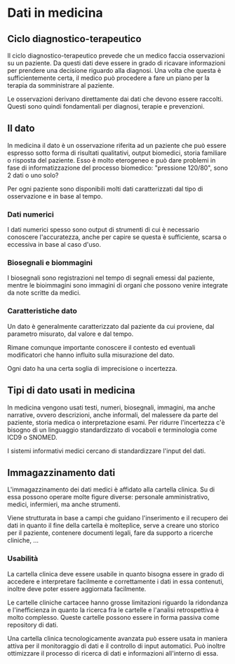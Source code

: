 # Dati in medicina

## Ciclo diagnostico-terapeutico

Il ciclo diagnostico-terapeutico prevede che un medico faccia osservazioni su un paziente. Da questi dati deve essere in grado di ricavare informazioni per prendere una decisione riguardo alla diagnosi. Una volta che questa è sufficientemente certa, il medico può procedere a fare un piano per la terapia da somministrare al paziente.

Le osservazioni derivano direttamente dai dati che devono essere raccolti. Questi sono quindi fondamentali per diagnosi, terapie e prevenzioni.

## Il dato

In medicina il dato è un osservazione riferita ad un paziente che può essere espresso sotto forma di risultati qualitativi, output biomedici, storia familiare o risposta del paziente. Esso è molto eterogeneo e può dare problemi in fase di informatizzazione del processo biomedico: "pressione 120/80", sono 2 dati o uno solo?

Per ogni paziente sono disponibili molti dati caratterizzati dal tipo di osservazione e in base al tempo.

### Dati numerici

I dati numerici spesso sono output di strumenti di cui è necessario conoscere l'accuratezza, anche per capire se questa è sufficiente, scarsa o eccessiva in base al caso d'uso.

### Biosegnali e biommagini

I biosegnali sono registrazioni nel tempo di segnali emessi dal paziente, mentre le bioimmagini sono immagini di organi che possono venire integrate da note scritte da medici.

### Caratteristiche dato

Un dato è generalmente caratterizzato dal paziente da cui proviene, dal parametro misurato, dal valore e dal tempo.

Rimane comunque importante conoscere il contesto ed eventuali modificatori che hanno influito sulla misurazione del dato.

Ogni dato ha una certa soglia di imprecisione o incertezza.

## Tipi di dato usati in medicina

In medicina vengono usati testi, numeri, biosegnali, immagini, ma anche narrative, ovvero descrizioni, anche informali, del malessere da parte del paziente, storia medica o interpretazione esami. Per ridurre l'incertezza c'è bisogno di un linguaggio standardizzato di vocaboli e terminologia come ICD9 o SNOMED.

I sistemi informativi medici cercano di standardizzare l'input del dati.

## Immagazzinamento dati

L'immagazzinamento dei dati medici è affidato alla cartella clinica. Su di essa possono operare molte figure diverse: personale amministrativo, medici, infermieri, ma anche strumenti.

Viene strutturata in base a campi che guidano l'inserimento e il recupero dei dati in quanto il fine della cartella è molteplice, serve a creare uno storico per il paziente, contenere documenti legali, fare da supporto a ricerche cliniche, ...

### Usabilità

La cartella clinica deve essere usabile in quanto bisogna essere in grado di accedere e interpretare facilmente e correttamente i dati in essa contenuti, inoltre deve poter essere aggiornata facilmente.

Le cartelle cliniche cartacee hanno grosse limitazioni riguardo la ridondanza e l'inefficienza in quanto la ricerca fra le cartelle e l'analisi retrospettiva è molto complesso. Queste cartelle possono essere in forma passiva come repository di dati.

Una cartella clinica tecnologicamente avanzata può essere usata in maniera attiva per il monitoraggio di dati e il controllo di input automatici. Può inoltre ottimizzare il processo di ricerca di dati e informazioni all'interno di essa.